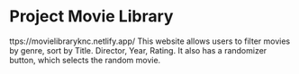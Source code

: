 # Project Movie Library 
ttps://movielibraryknc.netlify.app/
This website allows users to filter movies by genre, sort by Title. Director, Year, Rating. It also has a randomizer button, which selects the random movie. 
